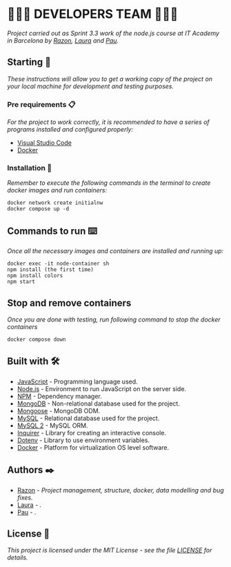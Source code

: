 # 🧑🏻‍💻 DEVELOPERS TEAM 🧑🏻‍💻
_Project carried out as Sprint 3.3 work of the node.js course at IT Academy in Barcelona by [Razon](https://github.com/razondpro), [Laura](https://github.com/LauraGutierrezSa) and [Pau](https://github.com/PaudelaGC)._

## Starting 🚀

_These instructions will allow you to get a working copy of the project on your local machine for development and testing purposes._

### Pre requirements 📋

_For the project to work correctly, it is recommended to have a series of programs installed and configured properly:_
- [Visual Studio Code](https://code.visualstudio.com/download)
- [Docker](https://www.docker.com/)

### Installation 🔧

_Remember to execute the following commands in the terminal to create docker images and run containers:_

```
docker network create initialnw
docker compose up -d

```
## Commands to run ⌨️

_Once all the necessary images and containers are installed and running up:_
```
docker exec -it node-container sh
npm install (the first time)
npm install colors
npm start
```

## Stop and remove containers
_Once you are done with testing, run following command to stop the docker containers_

```
docker compose down
```

## Built with 🛠️
* [JavaScript](https://developer.mozilla.org/es/docs/Web/JavaScript) - Programming language used.
* [Node.js](https://nodejs.org/es/docs/) - Environment to run JavaScript on the server side.
* [NPM](https://www.npmjs.com/) - Dependency manager.
* [MongoDB](https://docs.mongodb.com/) - Non-relational database used for the project.
* [Mongoose](https://mongoosejs.com/docs/guide.html) - MongoDB ODM.
* [MySQL](https://dev.mysql.com/) - Relational database used for the project.
* [MySQL 2](https://www.npmjs.com/package/mysql2) - MySQL ORM.
* [Inquirer](https://github.com/SBoudrias/Inquirer.js) - Library for creating an interactive console.
* [Dotenv](https://www.npmjs.com/package/dotenv) - Library to use environment variables.
* [Docker](https://www.docker.com/) - Platform for virtualization OS level software.

## Authors ✒️
* [Razon](https://github.com/razondpro) - *Project management, structure, docker, data modelling and bug fixes.*
* [Laura](https://github.com/) - *.*
* [Pau](https://github.com/) - *.*

## License 📄
_This project is licensed under the MIT License - see the file [LICENSE](https://github.com) for details._
